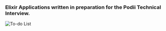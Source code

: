 ### Elixir Applications written in preparation for the Podii Technical Interview.

![To-do List](https://github.com/AndrewMbugua/Elixir-Apps/tree/master/live_view_todos)


